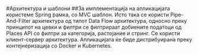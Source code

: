#Архитектура и шаблони
##За имплементација на апликацијата користеме Spring рамка, со MVC шаблон. Исто така се користи Pipe-And-Filter  архитектура од типот Data Flow архитектура, односно преку принципот на цевки и филтри се филтрираат добиените податоци од Places API со филтри за категорија, растојание и стринг. Се користи клиент-сервер архитектура. Апликацијата ќе биде дистрибуирана преку контејнеризација со Docker и Kubernetes.